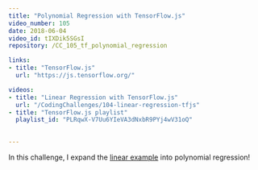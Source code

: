 ```yaml
---
title: "Polynomial Regression with TensorFlow.js"
video_number: 105
date: 2018-06-04
video_id: tIXDik5SGsI
repository: /CC_105_tf_polynomial_regression

links:
- title: "TensorFlow.js"
  url: "https://js.tensorflow.org/"

videos:
- title: "Linear Regression with TensorFlow.js"
  url: "/CodingChallenges/104-linear-regression-tfjs"
- title: "TensorFlow.js playlist"
  playlist_id: "PLRqwX-V7Uu6YIeVA3dNxbR9PYj4wV31oQ"
  

---
```


In this challenge, I expand the [linear example](https://youtu.be/dLp10CFIvxI) into polynomial regression!